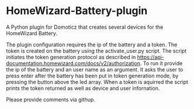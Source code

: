# HomeWizard-Battery-plugin
A Python plugin for Domoticz that creates several devices for the HomeWizard Battery.

The plugin configuration requires the ip of the battery and a token.
The token is created on the battery using the activate_user.py script. 
The script initiates the token generation protocol as described in https://api-documentation.homewizard.com/docs/v2/authorization.
To run it provide the ip of the battery and an user name as an argument. 
It asks the user to press enter after the battery has been put in token generation mode, by pressing the button above the led array.
When a token is aquirred the script prints the token returned as well as device and user infornation.

Please provide comments via githup.
